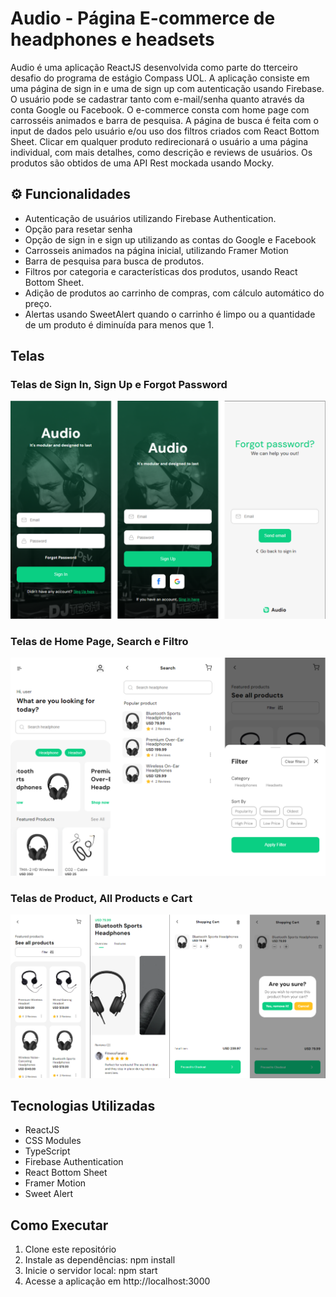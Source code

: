 <!DOCTYPE html>
<html lang="pt-br">

<body>
  <h1>Audio - Página E-commerce de headphones e headsets</h1>
  <p>Audio é uma aplicação ReactJS desenvolvida como parte do tterceiro desafio do programa de estágio Compass UOL. A aplicação consiste em uma página de sign in e uma de sign up com autenticação usando Firebase. O usuário pode se cadastrar tanto com e-mail/senha quanto através da conta Google ou Facebook. O e-commerce consta com home page com carrosséis animados e barra de pesquisa. A página de busca é feita com o input de dados pelo usuário e/ou uso dos filtros criados com React Bottom Sheet. Clicar em qualquer produto redirecionará o usuário a uma página individual, com mais detalhes, como descrição e reviews de usuários. Os produtos são obtidos de uma API Rest mockada usando Mocky.

</p>

  <h2>⚙️ Funcionalidades</h2>
  <ul>
    <li>Autenticação de usuários utilizando Firebase Authentication.</li>
    <li>Opção para resetar senha</li>
    <li>Opção de sign in e sign up utilizando as contas do Google e Facebook</li>
    <li>Carrosseis animados na página inicial, utilizando Framer Motion</li>
    <li>Barra de pesquisa para busca de produtos.</li>
    <li>Filtros por categoria e características dos produtos, usando React Bottom Sheet.</li>
    <li>Adição de produtos ao carrinho de compras, com cálculo automático do preço.</li>
    <li>Alertas usando SweetAlert quando o carrinho é limpo ou a quantidade de um produto é diminuída para menos que 1.</li>
  </ul>

  <h2>Telas</h2>
  <h3>Telas de Sign In, Sign Up e Forgot Password</h3>
  <img src="https://github.com/vimevili/compass-challenge-3/blob/main/src/assets/screens/sign.png" width="900" />
  
  <h3>Telas de Home Page, Search e Filtro</h3>
  <img src="https://github.com/vimevili/compass-challenge-3/blob/main/src/assets/screens/home-search.png" width="900" />
  
  <h3>Telas de Product, All Products e Cart </h3>
  <img src="https://github.com/vimevili/compass-challenge-3/blob/main/src/assets/screens/products-cart.png" width="900" />

  
  <h2>Tecnologias Utilizadas</h2>
  <ul>
    <li>ReactJS</li>
    <li>CSS Modules</li>
    <li>TypeScript</li>
    <li>Firebase Authentication</li>
    <li>React Bottom Sheet</li>
    <li>Framer Motion</li>
    <li>Sweet Alert</li>
    

  </ul>

  <h2>Como Executar</h2>
  <ol>
    <li>Clone este repositório</li>
    <li>Instale as dependências: npm install</li>
    <li>Inicie o servidor local: npm start</li>
    <li>Acesse a aplicação em http://localhost:3000</li>
  </ol>

</body>

</html>

 
